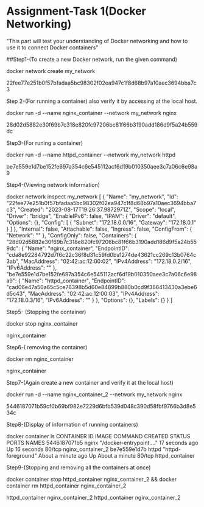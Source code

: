 # Assignment-Task 1(Docker Networking)
"This part will test your understanding of Docker networking and how to use it to
connect Docker containers"


##Step1-(To create a new Docker network, run the given command)

docker network create my_network

22fee77e251b0f57bfadaa5bc98302f02ea947c1f8d68b97a10aec3694bba7c3


Step 2-(For running a container) also verify it by accessing at the local host.

docker run -d --name nginx_container --network my_network nginx

28d02d5882e30f69b7c318e820fc97206bc81f66b3190add186d9f5a24b559dc


Step3-(For runing a container)

docker run -d --name httpd_container --network my_network httpd

be7e559e1d7be152fe697a354c6e545112acf6d19b010350aee3c7a06c6e98a9



Step4-(Viewing network information)

docker network inspect my_network
[
    {
        "Name": "my_network",
        "Id": "22fee77e251b0f57bfadaa5bc98302f02ea947c1f8d68b97a10aec3694bba7c3",
        "Created": "2023-08-17T19:26:37.9872971Z",
        "Scope": "local",
        "Driver": "bridge",
        "EnableIPv6": false,
        "IPAM": {
            "Driver": "default",
            "Options": {},
            "Config": [
                {
                    "Subnet": "172.18.0.0/16",
                    "Gateway": "172.18.0.1"
                }
            ]
        },
        "Internal": false,
        "Attachable": false,
        "Ingress": false,
        "ConfigFrom": {
            "Network": ""
        },
        "ConfigOnly": false,
        "Containers": {
            "28d02d5882e30f69b7c318e820fc97206bc81f66b3190add186d9f5a24b559dc": {
                "Name": "nginx_container",
                "EndpointID": "cda8e92284792d7f6c22c36f8d31c59fd0ba1274de43621cc269c13b0764c3ab",
                "MacAddress": "02:42:ac:12:00:02",
                "IPv4Address": "172.18.0.2/16",
                "IPv6Address": ""
            },
            "be7e559e1d7be152fe697a354c6e545112acf6d19b010350aee3c7a06c6e98a9": {
                "Name": "httpd_container",
                "EndpointID": "cad06e47a50a65c5ce76398b5d60e84899b880b0cd9f366413430a3ebe6d5c43",
                "MacAddress": "02:42:ac:12:00:03",
                "IPv4Address": "172.18.0.3/16",
                "IPv6Address": ""
            }
        },
        "Options": {},
        "Labels": {}
    }
]


Step5- (Stopping the container)

docker stop nginx_container

nginx_container



Step6-( removing the container)

docker rm nginx_container

nginx_container



Step7-(Again create a new container and verify it at the local host)

docker run -d --name nginx_container_2 --network my_network nginx

5446187071b59cf0b69bf982e7229d6bfb539d048c390d58fbf9766b3d8e534c



Step8-(Display of information of running containers)

docker container ls
CONTAINER ID   IMAGE     COMMAND                  CREATED              STATUS              PORTS     NAMES
5446187071b5   nginx     "/docker-entrypoint.…"   17 seconds ago       Up 16 seconds       80/tcp    nginx_container_2
be7e559e1d7b   httpd     "httpd-foreground"       About a minute ago   Up About a minute   80/tcp    httpd_container




Step9-(Stopping and removing all the containers at once)

docker container stop httpd_container nginx_container_2 && docker container rm httpd_container nginx_container_2

httpd_container
nginx_container_2
httpd_container
nginx_container_2
